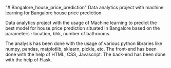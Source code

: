 "# Bangalore_house_price_prediction" 
Data analytics project with machine learning for Bangalore house price prediction

Data analytics project with the usage of Machine learning to predict the best model for house price prediction situated in Bangalore based on the parameters : location, bhk, number of bathrooms.

The analysis has been done with the usage of various python libraries like numpy, pandas, matplotlib, sklearn, pickle, etc. The front-end has been done with the help of HTML, CSS, Javascript. The back-end has been done with the help of Flask. 
